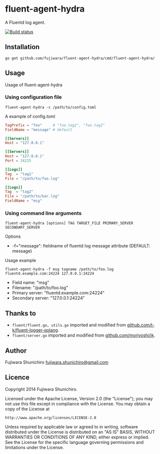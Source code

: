 # fluent-agent-hydra

A Fluentd log agent.

[![Build status](https://api.travis-ci.org/fujiwara/fluent-agent-hydra.svg?branch=master)](https://travis-ci.org/fujiwara/fluent-agent-hydra)

## Installation

```
go get github.com/fujiwara/fluent-agent-hydra/cmd/fluent-agent-hydra/
```

## Usage

Usage of fluent-agent-hydra

### Using configuration file

```
fluent-agent-hydra -c /path/to/config.toml
```

A example of config.toml

```toml
TagPrefix = "foo"     # "foo.tag1", "foo.tag2"
FieldName = "message" # default

[[Servers]]
Host = "127.0.0.1"

[[Servers]]
Host = "127.0.0.1"
Port = 24225

[[Logs]]
Tag  = "tag1"
File = "/path/to/foo.log"

[[Logs]]
Tag  = "tag2"
File = "/path/to/bar.log"
FieldName = "msg"
```

### Using command line arguments

```
fluent-agent-hydra [options] TAG TARGET_FILE PRIMARY_SERVER SECONDARY_SERVER
```

Options

* -f="message": fieldname of fluentd log message attribute (DEFAULT: message)

Usage example

```
fluent-agent-hydra -f msg tagname /path/to/foo.log fluentd.example.com:24224 127.0.0.1:24224
```

* Field name: "msg"
* Filename: "/path/to/foo.log"
* Primary server: "fluentd.example.com:24224"
* Secondary server: "127.0.0.1:24224"

## Thanks to

* `fluent/fluent.go, utils.go` imported and modified from [github.com/t-k/fluent-logger-golang](https://github.com/t-k/fluent-logger-golang).
* `fluent/server.go` imported and modified from [github.com/moriyoshi/ik](https://github.com/moriyoshi/ik/).

## Author

Fujiwara Shunichiro <fujiwara.shunichiro@gmail.com>

## Licence

Copyright 2014 Fujiwara Shunichiro.

Licensed under the Apache License, Version 2.0 (the "License");
you may not use this file except in compliance with the License.
You may obtain a copy of the License at

    http://www.apache.org/licenses/LICENSE-2.0

Unless required by applicable law or agreed to in writing, software
distributed under the License is distributed on an "AS IS" BASIS,
WITHOUT WARRANTIES OR CONDITIONS OF ANY KIND, either express or implied.
See the License for the specific language governing permissions and
limitations under the License.
